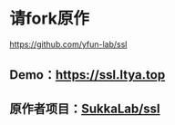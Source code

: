 # 请fork原作

https://github.com/yfun-lab/ssl

## Demo：https://ssl.ltya.top
## 原作者项目：[SukkaLab/ssl](https://github.com/SukkaLab/ssl)
